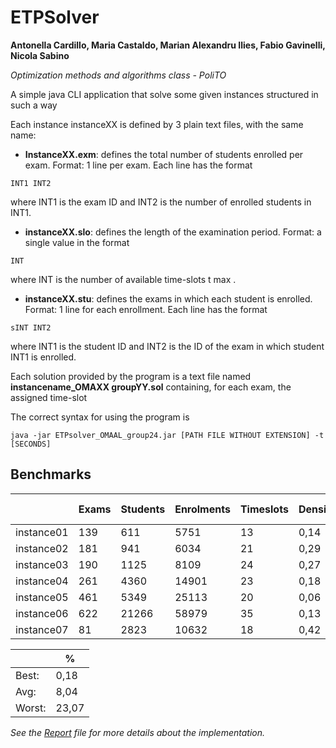 # ETPSolver
**Antonella Cardillo, Maria Castaldo, Marian Alexandru Ilies, Fabio Gavinelli, Nicola Sabino**  


*Optimization methods and algorithms class - PoliTO*

A simple java CLI application that solve some given instances structured in such a way

Each instance instanceXX is defined by 3 plain text files, with the same name:
* **InstanceXX.exm**: defines the total number of students enrolled per exam.
Format: 1 line per exam. Each line has the format
```
INT1 INT2
```
where INT1 is the exam ID and INT2 is the number of enrolled students in INT1.

* **instanceXX.slo**: defines the length of the examination period.
Format: a single value in the format
```
INT
```
where INT is the number of available time-slots t max .

* **instanceXX.stu**: defines the exams in which each student is enrolled.
Format: 1 line for each enrollment. Each line has the format
```
sINT INT2
```
where INT1 is the student ID and INT2 is the ID of the exam in which student
INT1 is enrolled.

Each solution provided by the program is a text file named **instancename_OMAXX groupYY.sol** containing, for
each exam, the assigned time-slot

The correct syntax for using the program is
```
java -jar ETPsolver_OMAAL_group24.jar [PATH FILE WITHOUT EXTENSION] -t [SECONDS] 
```
## Benchmarks
|            | Exams | Students | Enrolments | Timeslots | Density | Reference | Benchmark | Gap % |
|------------|-------|----------|------------|-----------|---------|-----------|-----------|-------|
| instance01 |   139 |      611 |       5751 |        13 |    0,14 |   157,033 |   157,317 |  0,18 |
| instance02 |   181 |      941 |       6034 |        21 |    0,29 |    34,709 |    36,577 |  5,38 |
| instance03 |   190 |     1125 |       8109 |        24 |    0,27 |    32,627 |    33,886 |  3,86 |
| instance04 |   261 |     4360 |      14901 |        23 |    0,18 |     7,717 |     8,407 |  8,94 |
| instance05 |   461 |     5349 |      25113 |        20 |    0,06 |    12,901 |    14,246 | 10,42 |
| instance06 |   622 |    21266 |      58979 |        35 |    0,13 |     3,045 |     3,747 | 23,07 |
| instance07 |    81 |     2823 |      10632 |        18 |    0,42 |    10,050 |    10,498 |  4,45 |

|        |   %   |
|--------|-------|
| Best:  |  0,18 |
| Avg:   |  8,04 |
| Worst: | 23,07 |

*See the [Report](https://github.com/NicolaSabino/ETPSolver/blob/master/Report.pdf) file for more details about the implementation.*




